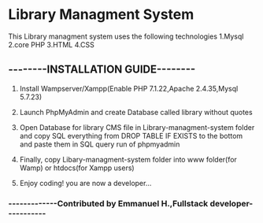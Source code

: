 # Library Managment System

This Library managment system uses the following technologies
1.Mysql
2.core PHP
3.HTML
4.CSS
## --------INSTALLATION GUIDE-------- 

1. Install Wampserver/Xampp(Enable PHP 7.1.22,Apache 2.4.35,Mysql 5.7.23)

2. Launch PhpMyAdmin and create Database called library without quotes

3. Open Database for library CMS file in Library-managment-system folder and copy SQL everything from DROP TABLE IF EXISTS  to the bottom and paste them in SQL query run of phpmyadmin 

4. Finally, copy Libary-managment-system folder into www folder(for Wamp) or htdocs(for Xampp users)

6. Enjoy coding! you are now a developer...


### -------------Contributed by Emmanuel H.,Fullstack developer-----------
